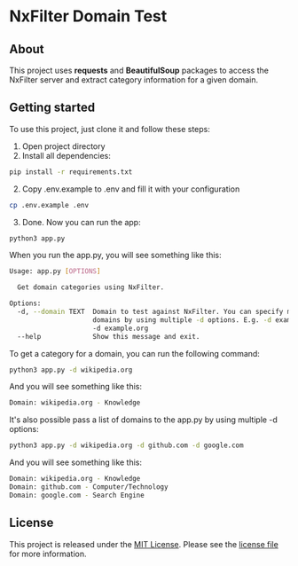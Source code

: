 # NxFilter Domain Test

## About

This project uses **requests** and **BeautifulSoup** packages to access the NxFilter server and extract category information for a given domain.

## Getting started

To use this project, just clone it and follow these steps:

1. Open project directory
2. Install all dependencies:

```bash
pip install -r requirements.txt
````

2.  Copy .env.example to .env and fill it with your configuration

```bash
cp .env.example .env
```

3. Done. Now you can run the app:
```bash
python3 app.py
```

When you run the app.py, you will see something like this:
```bash
Usage: app.py [OPTIONS]

  Get domain categories using NxFilter.

Options:
  -d, --domain TEXT  Domain to test against NxFilter. You can specify multiple
                     domains by using multiple -d options. E.g. -d example.com
                     -d example.org
  --help             Show this message and exit.
```

To get a category for a domain, you can run the following command:
```bash
python3 app.py -d wikipedia.org
```
And you will see something like this:
```bash
Domain: wikipedia.org - Knowledge
```

It's also possible pass a list of domains to the app.py by using multiple -d options:
```bash
python3 app.py -d wikipedia.org -d github.com -d google.com
```
And you will see something like this:
```bash
Domain: wikipedia.org - Knowledge
Domain: github.com - Computer/Technology
Domain: google.com - Search Engine
```
## License

This project is released under the [MIT License](https://opensource.org/licenses/MIT). Please see the [license file](../LICENSE) for more information.
